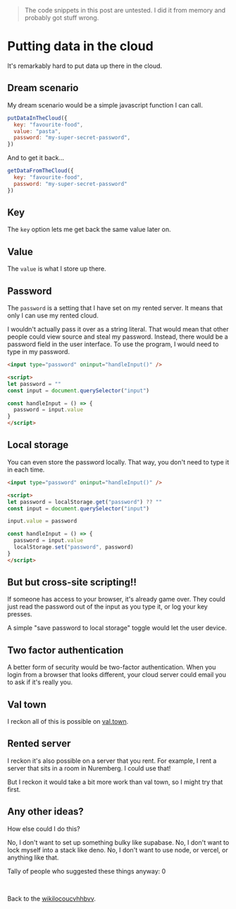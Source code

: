 > The code snippets in this post are untested. I did it from memory and probably got stuff wrong.

# Putting data in the cloud

It's remarkably hard to put data up there in the cloud.

## Dream scenario

My dream scenario would be a simple javascript function I can call.

```js
putDataInTheCloud({
  key: "favourite-food",
  value: "pasta",
  password: "my-super-secret-password",
})
```

And to get it back...

```js
getDataFromTheCloud({
  key: "favourite-food",
  password: "my-super-secret-password"
})
```

## Key

The `key` option lets me get back the same value later on. 

## Value

The `value` is what I store up there.

## Password

The `password` is a setting that I have set on my rented server. It means that only I can use my rented cloud.

I wouldn't actually pass it over as a string literal. That would mean that other people could view source and steal my password. Instead, there would be a password field in the user interface. To use the program, I would need to type in my password.

```html
<input type="password" oninput="handleInput()" />

<script>
let password = ""
const input = document.querySelector("input")

const handleInput = () => {
  password = input.value
}
</script>
```

## Local storage

You can even store the password locally. That way, you don't need to type it in each time.

```html
<input type="password" oninput="handleInput()" />

<script>
let password = localStorage.get("password") ?? ""
const input = document.querySelector("input")

input.value = password

const handleInput = () => {
  password = input.value
  localStorage.set("password", password)
}
</script>
```

## But but cross-site scripting!!

If someone has access to your browser, it's already game over. They could just read the password out of the input as you type it, or log your key presses.

A simple "save password to local storage" toggle would let the user device.

## Two factor authentication

A better form of security would be two-factor authentication. When you login from a browser that looks different, your cloud server could email you to ask if it's really you. 

## Val town

I reckon all of this is possible on [val.town](https://val.town).

## Rented server

I reckon it's also possible on a server that you rent. For example, I rent a server that sits in a room in Nuremberg. I could use that!

But I reckon it would take a bit more work than val town, so I might try that first.

## Any other ideas?

How else could I do this?

No, I don't want to set up something bulky like supabase. No, I don't want to lock myself into a stack like deno. No, I don't want to use node, or vercel, or anything like that.

Tally of people who suggested these things anyway: 0

<br>

Back to the [wikilocoucvhhbvv](/wikiblogarden).
